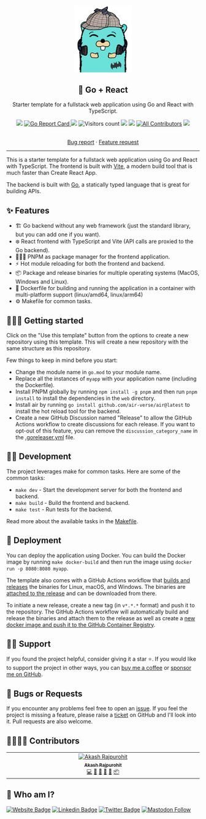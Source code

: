 <div align="center" width="100%">
  <img src="./assets/logo.png" width="150" />
</div>
<div align="center" width="100%">
    <h2>💪 Go + React</h2>
    <p> Starter template for a fullstack web application using Go and React with TypeScript.</p>
    <a target="_blank" href="https://github.com/AkashRajpurohit/go-react-typescript-template/actions"><img src="https://github.com/AkashRajpurohit/go-react-typescript-template/actions/workflows/release.yml/badge.svg?event=push" /></a>
    <a href="https://goreportcard.com/report/github.com/AkashRajpurohit/go-react-typescript-template"><img alt="Go Report Card" src="https://goreportcard.com/badge/github.com/AkashRajpurohit/go-react-typescript-template">
    <a target="_blank" href="https://github.com/AkashRajpurohit/go-react-typescript-template/releases"><img src="https://img.shields.io/github/downloads/AkashRajpurohit/go-react-typescript-template/total" /></a>
    <img alt="Visitors count" src="https://visitor-badge.laobi.icu/badge?page_id=@akashrajpurohit~go-react-template.visitor-badge&style=flat-square">
    <a target="_blank" href="https://github.com/AkashRajpurohit/go-react-typescript-template/releases"><img src="https://img.shields.io/github/go-mod/go-version/AkashRajpurohit/go-react-typescript-template?filename=go.mod" /></a>
    <a target="_blank" href="https://github.com/AkashRajpurohit/go-react-typescript-template/releases"><img src="https://img.shields.io/github/v/release/AkashRajpurohit/go-react-typescript-template?display_name=tag" /></a>
    <a href="#-contributors"><img alt="All Contributors" src="https://img.shields.io/github/all-contributors/AkashRajpurohit/go-react-typescript-template?color=1f85bf"></a>
    <a target="_blank" href="https://github.com/AkashRajpurohit/go-react-typescript-template"><img src="https://img.shields.io/github/stars/AkashRajpurohit/go-react-typescript-template" /></a>
    <br />
    <br />
    <p align="center">
      <a href="https://github.com/AkashRajpurohit/go-react-typescript-template/issues/new?template=bug_report.yml">Bug report</a>
      ·
      <a href="https://github.com/AkashRajpurohit/go-react-typescript-template/issues/new?template=feature_request.yml">Feature request</a>
    </p>
</div>
<hr />

This is a starter template for a fullstack web application using Go and React with TypeScript. The frontend is built with [Vite](https://vite.dev/), a modern build tool that is much faster than Create React App.

The backend is built with [Go](https://go.dev/), a statically typed language that is great for building APIs.

## ✨ Features

- 🏗️ Go backend without any web framework (just the standard library, but you can add one if you want).
- ❄️ React frontend with TypeScript and Vite (API calls are proxied to the Go backend).
- 🏃🏽‍♂️ PNPM as package manager for the frontend application.
- ⚡️ Hot module reloading for both the frontend and backend.
- 📦 Package and release binaries for multiple operating systems (MacOS, Windows and Linux).
- 🐳 Dockerfile for building and running the application in a container with multi-platform support (linux/amd64, linux/arm64)
- ⚙️ Makefile for common tasks.

## 🏃🏽‍♂️ Getting started

Click on the "Use this template" button from the options to create a new repository using this template. This will create a new repository with the same structure as this repository.

Few things to keep in mind before you start:

- Change the module name in `go.mod` to your module name.
- Replace all the instances of `myapp` with your application name (including the Dockerfile).
- Install PNPM globally by running `npm install -g pnpm` and then run `pnpm install` to install the dependencies in the `web` directory.
- Install air by running `go install github.com/air-verse/air@latest` to install the hot reload tool for the backend.
- Create a new GitHub Discussion named "Release" to allow the GitHub Actions workflow to create discussions for each release. If you want to opt-out of this feature, you can remove the `discussion_category_name` in the [.goreleaser.yml](./.goreleaser.yml#L54) file.

## 👨‍💻 Development

The project leverages make for common tasks. Here are some of the common tasks:

- `make dev` - Start the development server for both the frontend and backend.
- `make build` - Build the frontend and backend.
- `make test` - Run tests for the backend.

Read more about the available tasks in the [Makefile](./Makefile).

## 🚢 Deployment

You can deploy the application using Docker. You can build the Docker image by running `make docker-build` and then run the image using `docker run -p 8080:8080 myapp`.

The template also comes with a GitHub Actions workflow that [builds and releases](./.github/workflows/release.yml) the binaries for Linux, macOS, and Windows. The binaries are [attached to the release](https://github.com/AkashRajpurohit/go-react-typescript-template/releases) and can be downloaded from there.

To initiate a new release, create a new tag (in `v*.*.*` format) and push it to the repository. The GitHub Actions workflow will automatically build and release the binaries and attach them to the release as well as create a [new docker image and push it to the GitHub Container Registry](https://github.com/AkashRajpurohit/go-react-typescript-template/pkgs/container/go-react-typescript-template).

## 🙏🏻 Support

If you found the project helpful, consider giving it a star ⭐️. If you would like to support the project in other ways, you can [buy me a coffee](https://ko-fi.com/akashrajpurohit) or [sponsor me on GitHub](https://github.com/sponsors/AkashRajpurohit).

## 🐛 Bugs or Requests

If you encounter any problems feel free to open an [issue](https://github.com/AkashRajpurohit/go-react-typescript-template/issues/new?template=bug_report.yml). If you feel the project is missing a feature, please raise a [ticket](https://github.com/AkashRajpurohit/go-react-typescript-template/issues/new?template=feature_request.yml) on GitHub and I'll look into it. Pull requests are also welcome.

## 🫱🏻‍🫲🏼 Contributors

<!-- ALL-CONTRIBUTORS-LIST:START - Do not remove or modify this section -->
<!-- prettier-ignore-start -->
<!-- markdownlint-disable -->
<table>
  <tbody>
    <tr>
      <td align="center" valign="top" width="14.28%"><a href="https://akashrajpurohit.com/?ref=git-sync"><img src="https://avatars.githubusercontent.com/u/30044630?v=4?s=100" width="100px;" alt="Akash Rajpurohit"/><br /><sub><b>Akash Rajpurohit</b></sub></a><br /><a href="#code-AkashRajpurohit" title="Code">💻</a> <a href="#ideas-AkashRajpurohit" title="Ideas, Planning, & Feedback">🤔</a> <a href="#review-AkashRajpurohit" title="Reviewed Pull Requests">👀</a> <a href="#doc-AkashRajpurohit" title="Documentation">📖</a> <a href="#question-AkashRajpurohit" title="Answering Questions">💬</a> <a href="#platform-AkashRajpurohit" title="Packaging/porting to new platform">📦</a></td>
    </tr>
  </tbody>
</table>

## 👀 Who am I?

[![Website Badge](https://img.shields.io/badge/-akashrajpurohit.com-3b5998?logo=google-chrome&logoColor=white)](https://akashrajpurohit.com/)
[![Linkedin Badge](https://img.shields.io/badge/-@AkashRajpurohit-0e76a8?logo=Linkedin&logoColor=white)](https://linkedin.com/in/AkashRajpurohit)
[![Twitter Badge](https://img.shields.io/twitter/follow/akashwhocodes)](https://twitter.com/AkashWhoCodes)
[![Mastodon Follow](https://img.shields.io/mastodon/follow/112372456922065040)](https://mastodon.social/@akashrajpurohit)
